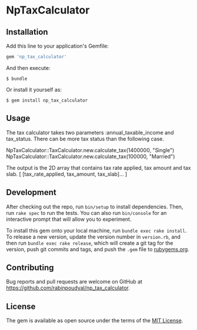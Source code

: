 # NpTaxCalculator

## Installation

Add this line to your application's Gemfile:

```ruby
gem 'np_tax_calculator'
```

And then execute:

    $ bundle

Or install it yourself as:

    $ gem install np_tax_calculator

## Usage

The tax calculator takes two parameters :annual_taxable_income and tax_status.
There can be more tax status than the following case.

NpTaxCalculator::TaxCalculator.new.calculate_tax(1400000, "Single")
NpTaxCalculator::TaxCalculator.new.calculate_tax(100000, "Married")

The output is the 2D array that contains tax rate applied, tax amount and tax slab.
[ [tax_rate_applied, tax_amount, tax_slab]... ]

## Development

After checking out the repo, run `bin/setup` to install dependencies. Then, run `rake spec` to run the tests. You can also run `bin/console` for an interactive prompt that will allow you to experiment.

To install this gem onto your local machine, run `bundle exec rake install`. To release a new version, update the version number in `version.rb`, and then run `bundle exec rake release`, which will create a git tag for the version, push git commits and tags, and push the `.gem` file to [rubygems.org](https://rubygems.org).

## Contributing

Bug reports and pull requests are welcome on GitHub at https://github.com/rabinpoudyal/np_tax_calculator.

## License

The gem is available as open source under the terms of the [MIT License](https://opensource.org/licenses/MIT).
